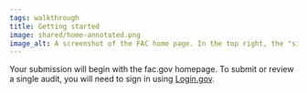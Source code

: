 ```yaml
---
tags: walkthrough
title: Getting started
image: shared/home-annotated.png
image_alt: A screenshot of the FAC home page. In the top right, the "sign in" button.
---
```


Your submission will begin with the fac.gov homepage. To submit or review a single audit, you will need to sign in using [Login.gov](http://login.gov).
